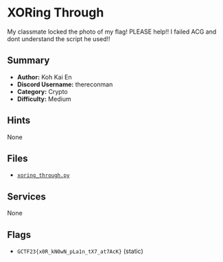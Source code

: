 # XORing Through
My classmate locked the photo of my flag! PLEASE help!! I failed ACG and dont understand the script he used!!

## Summary
- **Author:** Koh Kai En
- **Discord Username:** thereconman
- **Category:** Crypto
- **Difficulty:** Medium

## Hints
None

## Files
- [`xoring_through.py`](dist/xoring_through.py)


## Services
None

## Flags
- `GCTF23{x0R_kN0wN_pLa1n_tX7_at7AcK}` (static)
